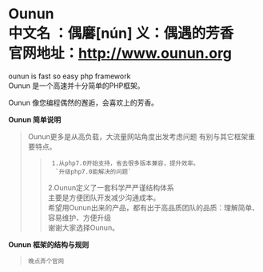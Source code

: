 **Ounun**   
中文名  ：偶黁[nún] 义：偶遇的芳香    
官网地址：http://www.ounun.org
=====

ounun is fast so easy php framework    
Ounun 是一个高速并十分简单的PHP框架。      
   
Ounun 像您编程偶然的邂逅，会喜欢上的芳香。  


**Ounun 简单说明**    
>	Ounun更多是从高负载，大流量网站角度出发考虑问题
>	有别与其它框架重要特点。   
>>		1.从php7.0开始支持，省去很多版本兼容，提升效率。    
>>       `升级php7.0能解决的问题`      
>> 	2.Ounun定义了一套科学严严谨结构体系     
>  主要是方便团队开发减少沟通成本。    
>  希望用Ounun出来的产品，都有出于高品质团队的品质：理解简单、容易维护、方便升级     
> 谢谢大家选择Ounun。 

**Ounun 框架的结构与规则**    
> `晚点弄个官网`  
